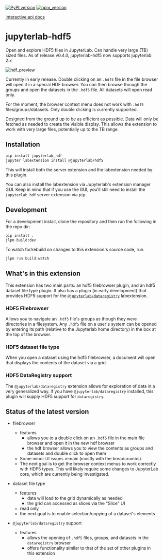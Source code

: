 [![PyPI version][pypi]][pypi-url]
[![npm_version][npm]][npm-url]

[interactive api docs][swagger-url]

# jupyterlab-hdf5

Open and explore HDF5 files in JupyterLab. Can handle very large (TB) sized files. As of release v0.4.0, jupyterlab-hdf5 now supports jupyterlab 2.x

![hdf_preview](README.png)

Currently in early release. Double clicking on an `.hdf5` file in the file browser will open it in a special HDF browser. You can then browse through the groups and open the datasets in the `.hdf5` file. All datasets will open read only.

For the moment, the browser context menu does not work with `.hdf5` files/groups/datasets. Only double clicking is currently supported.

Designed from the ground up to be as efficient as possible. Data will only be fetched as needed to create the visible display. This allows the extension to work with very large files, potentially up to the TB range.

## Installation

```bash
pip install jupyterlab_hdf
jupyter labextension install @jupyterlab/hdf5
```

This will install both the server extension and the labextension needed by this plugin.

You can also install the labextension via Jupyterlab's extension manager GUI. Keep in mind that if you use the GUI, you'll still need to install the `jupyterlab_hdf` server extension via `pip`.

## Development

For a development install, clone the repository and then run the following in the repo dir:

```bash
pip install .
jlpm build:dev
```

To watch for/rebuild on changes to this extension's source code, run:

```bash
jlpm run build:watch
```

## What's in this extension

This extension has two main parts: an hdf5 filebrowser plugin, and an hdf5 dataset file type plugin. It also has a plugin (in early development) that provides HDF5 support for the [`@jupyterlab/dataregistry`](https://github.com/jupyterlab/jupyterlab-data-explorer) labextension.

### HDF5 Filebrowser

Allows you to navigate an `.hdf5` file's groups as though they were directories in a filesystem. Any `.hdf5` file on a user's system can be opened by entering its path (relative to the Jupyterlab home directory) in the box at the top of the browser.

### HDF5 dataset file type

When you open a dataset using the hdf5 filebrowser, a document will open that displays the contents of the dataset via a grid.

### HDF5 DataRegistry support

The `@jupyterlab/dataregistry` extension allows for exploration of data in a very generalized way. If you have `@jupyterlab/dataregistry` installed, this plugin will supply HDF5 support for `dataregistry`.

## Status of the latest version

- filebrowser

  - features
    - allows you to a double click on an `.hdf5` file in the main file browser and open it in the new hdf browser
    - the hdf browser allows you to view the contents as groups and datasets and double click to open them
  - Some minor UI issues remain (mostly with the breadcrumbs).
  - The next goal is to get the browser context menus to work correctly with HDF5 types. This will likely require some changes to JupyterLab core, which are currently being investigated.

- dataset file type

  - features
    - data will load to the grid dynamically as needed
    - the grid can accessed as slices via the "Slice" UI
  - read only
  - the next goal is to enable selection/copying of a dataset's elements

- `@jupyterlab/dataregistry` support
  - features
    - allows the opening of `.hdf5` files, groups, and datasets in the `dataregistry` browser
    - offers functionality similar to that of the set of other plugins in this extension

[pypi]: https://badge.fury.io/py/jupyterlab-hdf.svg
[pypi-url]: https://badge.fury.io/py/jupyterlab-hdf
[npm]: https://badge.fury.io/js/%40jupyterlab%2Fhdf5.svg
[npm-url]: https://badge.fury.io/js/%40jupyterlab%2Fhdf5
[swagger-url]: https://petstore.swagger.io/?url=https://raw.githubusercontent.com/jupyterlab/jupyterlab-hdf5/master/jupyterlab_hdf/api/api.yaml
